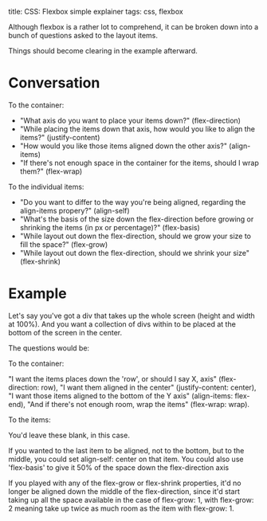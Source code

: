 title: CSS: Flexbox simple explainer
tags: css, flexbox

Although flexbox is a rather lot to comprehend, it can be broken down into a bunch of questions asked to the layout items.

Things should become clearing in the example afterward.

Conversation
============

To the container:

* "What axis do you want to place your items down?" (flex-direction)
* "While placing the items down that axis, how would you like to align the items?" (justify-content)
* "How would you like those items aligned down the other axis?" (align-items)
* "If there's not enough space in the container for the items, should I wrap them?" (flex-wrap)

To the individual items:

* "Do you want to differ to the way you're being aligned, regarding the align-items propery?" (align-self)
* "What's the basis of the size down the flex-direction before growing or shrinking the items (in px or percentage)?" (flex-basis)
* "While layout out down the flex-direction, should we grow your size to fill the space?" (flex-grow)
* "While layout out down the flex-direction, should we shrink your size" (flex-shrink)

Example
=======

Let's say you've got a div that takes up the whole screen (height and width at 100%). And you want a collection of divs within to be placed at the bottom of the screen in the center.

The questions would be:

To the container: 

"I want the items places down the 'row', or should I say X, axis" (flex-direction: row), "I want them aligned in the center" (justify-content: center), "I want those items aligned to the bottom of the Y axis" (align-items: flex-end), "And if there's not enough room, wrap the items" (flex-wrap: wrap).

To the items: 

You'd leave these blank, in this case.

If you wanted to the last item to be aligned, not to the bottom, but to the middle, you could set align-self: center on that item. You could also use 'flex-basis' to give it 50% of the space down the flex-direction axis

If you played with any of the flex-grow or flex-shrink properties, it'd no longer be aligned down the middle of the flex-direction, since it'd start taking up all the space available in the case of flex-grow: 1, with flex-grow: 2 meaning take up twice as much room as the item with flex-grow: 1.

